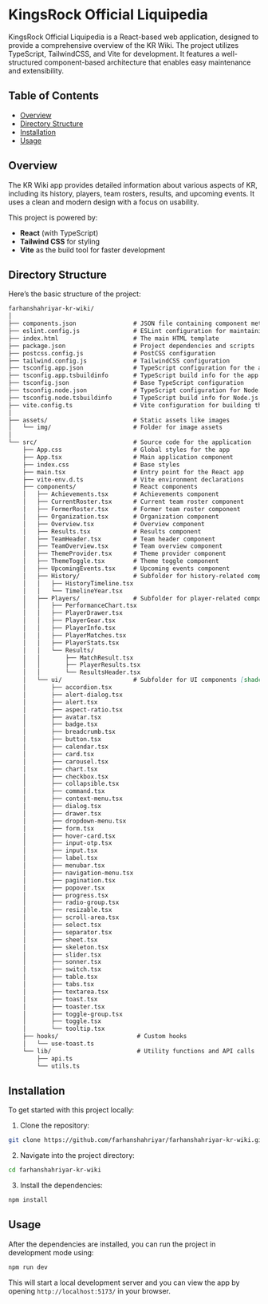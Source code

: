
# KingsRock Official Liquipedia

KingsRock Official Liquipedia is a React-based web application, designed to provide a comprehensive overview of the KR Wiki. The project utilizes TypeScript, TailwindCSS, and Vite for development. It features a well-structured component-based architecture that enables easy maintenance and extensibility.

## Table of Contents

- [Overview](#overview)
- [Directory Structure](#directory-structure)
- [Installation](#installation)
- [Usage](#usage)

## Overview

The KR Wiki app provides detailed information about various aspects of KR, including its history, players, team rosters, results, and upcoming events. It uses a clean and modern design with a focus on usability. 

This project is powered by:
- **React** (with TypeScript)
- **Tailwind CSS** for styling
- **Vite** as the build tool for faster development

## Directory Structure

Here’s the basic structure of the project:
```markdown
farhanshahriyar-kr-wiki/
│
├── components.json                # JSON file containing component metadata
├── eslint.config.js               # ESLint configuration for maintaining code quality
├── index.html                     # The main HTML template
├── package.json                   # Project dependencies and scripts
├── postcss.config.js              # PostCSS configuration
├── tailwind.config.js             # TailwindCSS configuration
├── tsconfig.app.json              # TypeScript configuration for the app
├── tsconfig.app.tsbuildinfo       # TypeScript build info for the app
├── tsconfig.json                  # Base TypeScript configuration
├── tsconfig.node.json             # TypeScript configuration for Node.js
├── tsconfig.node.tsbuildinfo      # TypeScript build info for Node.js
├── vite.config.ts                 # Vite configuration for building the app
│
├── assets/                        # Static assets like images
│   └── img/                       # Folder for image assets
│
└── src/                           # Source code for the application
    ├── App.css                    # Global styles for the app
    ├── App.tsx                    # Main application component
    ├── index.css                  # Base styles
    ├── main.tsx                   # Entry point for the React app
    ├── vite-env.d.ts              # Vite environment declarations
    ├── components/                # React components
    │   ├── Achievements.tsx       # Achievements component
    │   ├── CurrentRoster.tsx      # Current team roster component
    │   ├── FormerRoster.tsx       # Former team roster component
    │   ├── Organization.tsx       # Organization component
    │   ├── Overview.tsx           # Overview component
    │   ├── Results.tsx            # Results component
    │   ├── TeamHeader.tsx         # Team header component
    │   ├── TeamOverview.tsx       # Team overview component
    │   ├── ThemeProvider.tsx      # Theme provider component
    │   ├── ThemeToggle.tsx        # Theme toggle component
    │   ├── UpcomingEvents.tsx     # Upcoming events component
    │   ├── History/               # Subfolder for history-related components
    │   │   ├── HistoryTimeline.tsx
    │   │   └── TimelineYear.tsx
    │   ├── Players/               # Subfolder for player-related components
    │   │   ├── PerformanceChart.tsx
    │   │   ├── PlayerDrawer.tsx
    │   │   ├── PlayerGear.tsx
    │   │   ├── PlayerInfo.tsx
    │   │   ├── PlayerMatches.tsx
    │   │   ├── PlayerStats.tsx
    │   │   └── Results/
    │   │       ├── MatchResult.tsx
    │   │       ├── PlayerResults.tsx
    │   │       └── ResultsHeader.tsx
    │   └── ui/                    # Subfolder for UI components [shadcn]
    │       ├── accordion.tsx
    │       ├── alert-dialog.tsx
    │       ├── alert.tsx
    │       ├── aspect-ratio.tsx
    │       ├── avatar.tsx
    │       ├── badge.tsx
    │       ├── breadcrumb.tsx
    │       ├── button.tsx
    │       ├── calendar.tsx
    │       ├── card.tsx
    │       ├── carousel.tsx
    │       ├── chart.tsx
    │       ├── checkbox.tsx
    │       ├── collapsible.tsx
    │       ├── command.tsx
    │       ├── context-menu.tsx
    │       ├── dialog.tsx
    │       ├── drawer.tsx
    │       ├── dropdown-menu.tsx
    │       ├── form.tsx
    │       ├── hover-card.tsx
    │       ├── input-otp.tsx
    │       ├── input.tsx
    │       ├── label.tsx
    │       ├── menubar.tsx
    │       ├── navigation-menu.tsx
    │       ├── pagination.tsx
    │       ├── popover.tsx
    │       ├── progress.tsx
    │       ├── radio-group.tsx
    │       ├── resizable.tsx
    │       ├── scroll-area.tsx
    │       ├── select.tsx
    │       ├── separator.tsx
    │       ├── sheet.tsx
    │       ├── skeleton.tsx
    │       ├── slider.tsx
    │       ├── sonner.tsx
    │       ├── switch.tsx
    │       ├── table.tsx
    │       ├── tabs.tsx
    │       ├── textarea.tsx
    │       ├── toast.tsx
    │       ├── toaster.tsx
    │       ├── toggle-group.tsx
    │       ├── toggle.tsx
    │       └── tooltip.tsx
    ├── hooks/                      # Custom hooks
    │   └── use-toast.ts
    └── lib/                        # Utility functions and API calls
        ├── api.ts
        └── utils.ts
```

## Installation

To get started with this project locally:

1. Clone the repository:

```bash
git clone https://github.com/farhanshahriyar/farhanshahriyar-kr-wiki.git
```

2. Navigate into the project directory:

```bash
cd farhanshahriyar-kr-wiki
```

3. Install the dependencies:

```bash
npm install
```

## Usage

After the dependencies are installed, you can run the project in development mode using:

```bash
npm run dev
```

This will start a local development server and you can view the app by opening `http://localhost:5173/` in your browser.
